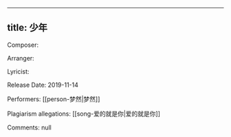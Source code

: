 
---
title: 少年
---
Composer: 

Arranger: 

Lyricist: 

Release Date: 2019-11-14

Performers: [[person-梦然|梦然]]

Plagiarism allegations:
[[song-爱的就是你|爱的就是你]]

Comments:
null
